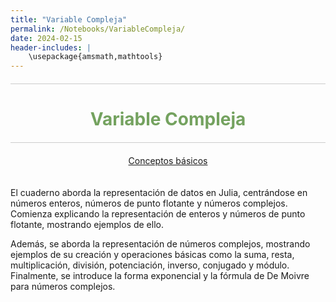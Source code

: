 ```yaml
---
title: "Variable Compleja"
permalink: /Notebooks/VariableCompleja/
date: 2024-02-15
header-includes: |
    \usepackage{amsmath,mathtools}
---
```


<script
  src="https://cdn.mathjax.org/mathjax/latest/MathJax.js?config=TeX-AMS-MML_HTMLorMML"
  type="text/javascript">
</script>

<html>
<head>
    <style>
        /* Estilos para centrar y cambiar el color del texto */
        h1 {
            text-align: center; /* Centra el texto horizontalmente */
            color: rgba(72, 133, 45, 0.76); /* Cambia el color del texto a verde */
        }
    </style>
</head>
<body>

<style>

    .container {
      max-width: 800px;
      margin: 20px auto;
      overflow: hidden;
    }

    .person {
      display: flex;
      margin-bottom: 20px;
      justify-content: space-between;
      align-items: center;
      flex-wrap: wrap;
    }

    .person img {
      max-width: 200px;
      max-height: 200px;
      border-radius: 50%;
      margin-right: 20px;
      margin-left: 20px;
    }

    .person .info {
      flex: 1;
      text-align: left;
    }

    .person:nth-child(even) {
      flex-direction: row-reverse;
    }

    h2 {
      text-align: center;
      color: #333;
    }

    hr {
            border: none; /* Elimina el borde */
            height: 1px; /* Altura de la línea */
            background-color: #CCCCCC; /* Color de la línea */
            margin: 20px 0; /* Margen superior e inferior */
        }
  </style>

<hr>

<h1>Variable Compleja</h1>

<hr>

</body>
</html>

<div class="button-container">
  <a href="https://labmatecc.github.io/Notebooks/VariableCompleja/Conceptosbasicos/" class="button">Conceptos básicos</a>
</div>

  <div class="container">
    <div class="person">
      <div class="info">
        <p>El cuaderno aborda la representación de datos en Julia, centrándose en números enteros, números de punto flotante y números complejos. Comienza explicando la representación de enteros y números de punto flotante, mostrando ejemplos de ello.</p>
        <p>Además, se aborda la representación de números complejos, mostrando ejemplos de su creación y operaciones básicas como la suma, resta, multiplicación, división, potenciación, inverso, conjugado y módulo. Finalmente, se introduce la forma exponencial y la fórmula de De Moivre para números complejos. </p>
      </div>
    </div>
  </div>

  <html>
<head>
    <style>
        .button-container {
            text-align: center; /* Centra el contenido horizontalmente */
        }

        .button {
            display: inline-block;
            padding: 10px 20px;
            border-radius: 20px; /* Esto hace que el botón tenga forma de pastilla */
            background-color: rgba(72, 133, 45, 0.76); /* Cambia el color del botón a verde */
            color: white; /* Cambia el color del texto a blanco */
            text-decoration: none; /* Elimina el subrayado predeterminado en los enlaces */
            font-size: 16px; /* Cambia el tamaño del texto */
            font-weight: bold; /* Hace que el texto sea más audaz */
            border: none; /* Elimina el borde del botón */
        }
    </style>
</head>
<body>

<hr>

<div class="button-container">
  <a href="https://labmatecc.github.io/Notebooks/VariableCompleja/FuncionesComplejas/" class="button">Funciones complejas</a>
</div>

  <div class="container">
    <div class="person">
      <div class="info">
        <p>Este cuaderno explora la visualización de funciones complejas utilizando técnicas como Domain Coloring. Se explica cómo representar funciones complejas, como \( \sin(z) \) y \( \frac{1}{\sqrt{z}} \), y cómo obtener y visualizar sus partes real e imaginaria, así como el módulo y el argumento de las funciones. Se incluyen ejemplos prácticos de graficación en espacios tridimensionales, mostrando el uso de la función \(\texttt{zplot}\) para crear visualizaciones en el plano complejo, y se destaca la importancia de estas técnicas para identificar características clave como ceros y polos en las funciones complejas. </p>
      </div>
    </div>
  </div>

<hr>

<div class="button-container">
  <a href="https://labmatecc.github.io/Notebooks/VariableCompleja/ConjuntosdeJulia/" class="button">Conjuntos de Julia</a>
</div>

  <div class="container">
    <div class="person">
      <div class="info">
        <p>El cuaderno comienza generando y visualizando el conjunto de Mandelbrot utilizando una función iterativa que determina si un punto en el plano complejo pertenece al conjunto o no, basándose en si la serie iterada tiende hacia el infinito o permanece acotada. Después, se menciona la relación entre el conjunto de Mandelbrot y los Conjuntos de Julia, donde cada punto en el conjunto de Mandelbrot corresponde a un conjunto de Julia único.</p>
        <p>Se presenta el conjunto de Julia como una familia de fractales generados por una función iterativa de números complejos \(f_c(z) = z^2 + c\), donde \(c\) es un número complejo. También se genera y visualiza conjuntos de Julia para valores específicos de \(c\), tanto para \(f_c(z) = z^2 + c\) como para \(f(z) = c \sin(z)\), con la posibilidad de ajustar los valores de los parámetros \(a\) y \(b\).
        </p>
      </div>
    </div>
  </div>

<hr>